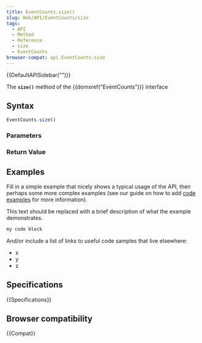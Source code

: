 ```yaml
---
title: EventCounts.size()
slug: Web/API/EventCounts/size
tags:
  - API
  - Method
  - Reference
  - size
  - EventCounts
browser-compat: api.EventCounts.size
---
```

{{DefaultAPISidebar("")}}

The **`size()`** method of the {{domxref("EventCounts")}} interface 

## Syntax

```js
EventCounts.size()
```

### Parameters



### Return Value



## Examples

Fill in a simple example that nicely shows a typical usage of the API, then perhaps some more complex examples (see our guide on how to add [code examples](/en-US/docs/MDN/Contribute/Structures/Code_examples) for more information).

This text should be replaced with a brief description of what the example demonstrates.

```js
my code block
```

And/or include a list of links to useful code samples that live elsewhere:

*   x
*   y
*   z

## Specifications

{{Specifications}}

## Browser compatibility

{{Compat}}

